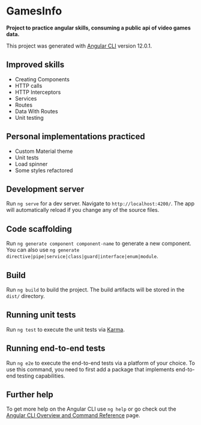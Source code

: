 # GamesInfo

**Project to practice angular skills, consuming a public api of video games data.**

This project was generated with [Angular CLI](https://github.com/angular/angular-cli) version 12.0.1.

## Improved skills

- Creating Components
- HTTP calls
- HTTP Interceptors
- Services
- Routes
- Data With Routes
- Unit testing

## Personal implementations practiced

- Custom Material theme
- Unit tests
- Load spinner
- Some styles refactored

## Development server

Run `ng serve` for a dev server. Navigate to `http://localhost:4200/`. The app will automatically reload if you change any of the source files.

## Code scaffolding

Run `ng generate component component-name` to generate a new component. You can also use `ng generate directive|pipe|service|class|guard|interface|enum|module`.

## Build

Run `ng build` to build the project. The build artifacts will be stored in the `dist/` directory.

## Running unit tests

Run `ng test` to execute the unit tests via [Karma](https://karma-runner.github.io).

## Running end-to-end tests

Run `ng e2e` to execute the end-to-end tests via a platform of your choice. To use this command, you need to first add a package that implements end-to-end testing capabilities.

## Further help

To get more help on the Angular CLI use `ng help` or go check out the [Angular CLI Overview and Command Reference](https://angular.io/cli) page.
